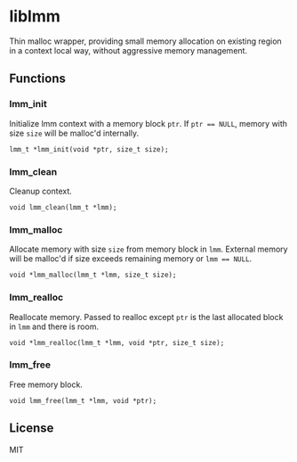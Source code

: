 # liblmm

Thin malloc wrapper, providing small memory allocation on existing region in a context local way, without aggressive memory management.

## Functions

### lmm\_init

Initialize lmm context with a memory block `ptr`. If `ptr == NULL`, memory with size `size` will be malloc'd internally.

```
lmm_t *lmm_init(void *ptr, size_t size);
```

### lmm\_clean

Cleanup context.

```
void lmm_clean(lmm_t *lmm);
```

### lmm\_malloc

Allocate memory with size `size` from memory block in `lmm`. External memory will be malloc'd if size exceeds remaining memory or `lmm == NULL`.

```
void *lmm_malloc(lmm_t *lmm, size_t size);
```

### lmm\_realloc

Reallocate memory. Passed to realloc except `ptr` is the last allocated block in `lmm` and there is room.

```
void *lmm_realloc(lmm_t *lmm, void *ptr, size_t size);
```

### lmm\_free

Free memory block.

```
void lmm_free(lmm_t *lmm, void *ptr);
```

## License

MIT
